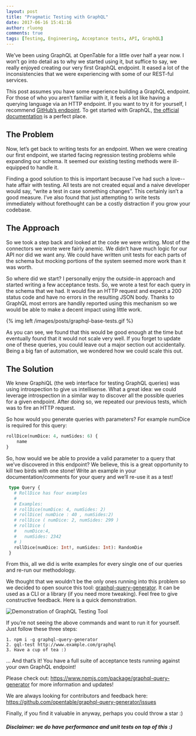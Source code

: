 ```yaml
---
layout: post
title: "Pragmatic Testing with GraphQL"
date: 2017-06-16 15:41:16
author: rluong
comments: true
tags: [Testing, Engineering, Acceptance tests, API, GraphQL]
---
```


We’ve been using GraphQL at OpenTable for a little over half a year now.  I won’t go into detail as to why we started using it, but suffice to say, we really enjoyed creating our very first GraphQL endpoint.  It eased a lot of the inconsistencies that we were experiencing with some of our REST-ful services.

This post assumes you have some experience building a GraphQL endpoint.  For those of who you aren’t familiar with it, it feels a lot like having a querying language via an HTTP endpoint.  If you want to try it for yourself, I recommend [GitHub’s endpoint](https://developer.github.com/v4/explorer/).  To get started with GraphQL, [the official documentation](http://graphql.org/learn/) is a perfect place.

## The Problem

Now, let’s get back to writing tests for an endpoint.  When we were creating our first endpoint, we started facing regression testing problems while expanding our schema.  It seemed our existing testing methods were ill-equipped to handle it.

Finding a good solution to this is important because I’ve had such a love--hate affair with testing.  All tests are not created equal and a naive developer would say, “write a test in case something changes”.  This certainly isn’t a good measure.  I’ve also found that just attempting to write tests immediately without forethought can be a costly distraction if you grow your codebase.

## The Approach

So we took a step back and looked at the code we were writing.  Most of the connectors we wrote were fairly anemic.  We didn’t have much logic for our API nor did we want any.  We could have written unit tests for each parts of the schema but mocking portions of the system seemed more work than it was worth.

So where did we start?  I personally enjoy the outside-in approach and started writing a few acceptance tests. So, we wrote a test for each query in the schema that we had.  It would fire an HTTP request and expect a 200 status code and have no errors in the resulting JSON body.  Thanks to GraphQL most errors are handily reported using this mechanism so we would be able to make a decent impact using little work.

{% img left /images/posts/graphql-base-tests.gif %}

As you can see, we found that this would be good enough at the time but eventually found that it would not scale very well.  If you forget to update one of these queries, you could leave out a major section out accidentally.  Being a big fan of automation, we wondered how we could scale this out.

## The Solution

We knew GraphiQL (the web interface for testing GraphQL queries) was using introspection to give us intellisense.  What a great idea: we could leverage introspection in a similar way to discover all the possible queries for a given endpoint.  After doing so, we repeated our previous tests, which was to fire an HTTP request.

So how would you generate queries with parameters?  For example numDice is required for this query:

```graphql
rollDice(numDice: 4, numSides: 6) {
	name
}
```

So, how would we be able to provide a valid parameter to a query that we’ve discovered in this endpoint?  We believe, this is a great opportunity to kill two birds with one stone!  Write an example in your documentation/comments for your query and we’ll re-use it as a test!

```graphql
 type Query {
   # RollDice has four examples
   #
   # Examples:
   # rollDice(numDice: 4, numSides: 2)
   # rollDice( numDice : 40 , numSides:2)
   # rollDice ( numDice: 2, numSides: 299 )
   # rollDice (
   #   numDice:4,
   #   numSides: 2342
   # )
   rollDice(numDice: Int!, numSides: Int): RandomDie
 }
```

From this, all we did is write examples for every single one of our queries and re-run our methodology.

We thought that we wouldn’t be the only ones running into this problem so we decided to open source this tool: [graphql-query-generator](https://github.com/opentable/graphql-query-generator).  It can be used as a CLI or a library (if you need more tweaking).  Feel free to give constructive feedback.  Here is a quick demonstration.

![Demonstration of GraphQL Testing Tool](/images/posts/graphql-base-tests.gif)

If you’re not seeing the above commands and want to run it for yourself.  Just follow these three steps:


```
1. npm i -g graphql-query-generator
2. gql-test http://www.example.com/graphql
3. Have a cup of tea :)
```

… And that’s it!  You have a full suite of acceptance tests running against your own GraphQL endpoint!

Please check out: https://www.npmjs.com/package/graphql-query-generator for more information and updates!

We are always looking for contributors and feedback here: https://github.com/opentable/graphql-query-generator/issues

Finally, if you find it valuable in anyway, perhaps you could throw a star :)

##### Disclaimer: we do have performance and unit tests on top of this :)